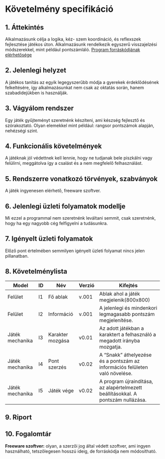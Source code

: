 # Követelmény specifikáció

## 1. Áttekintés

Alkalmazásunk célja a logika, kéz- szem koordináció, és reflexszek fejlesztése játékos úton.
Alkalmazásunk rendelkezik egyszerű visszajelzési módszerekkel, mint például pontszámláló.
[Program forráskódjának elérhetősége](https://github.com/Puli96/EGER_2019_1_E_Katica/)

## 2. Jelenlegi helyzet

A játékos  tanítás  az  egyik  legegyszerűbb  módja a gyerekek  érdeklődésének  felkeltésére, így alkalmazásunkat nem csak az oktatás során, hanem szabadidejükben is használják.

## 3. Vágyálom rendszer

Egy játék gyűjteményt szeretnénk készíteni, ami készség fejlesztő és szórakoztató. Olyan elemekkel mint például: rangsor  pontszámok  alapján, nehézségi  szint.

## 4. Funkcionális követelmények

A játéknak jól védettnek kell lennie, hogy ne tudjanak bele piszkálni vagy felülírni, meggátolva így a csalást  és a nem  megfelelő  felhasználást.

## 5. Rendszerre vonatkozó törvények, szabványok

A játék  ingyenesen  elérhető, freeware szoftver.

## 6. Jelenlegi üzleti  folyamatok  modellje

Mi ezzel a programmal nem szeretnénk leváltani semmit, csak szeretnénk, hogy ha egy nagyobb cég felfigyelni a tudásunkra.

## 7. Igényelt üzleti  folyamatok

Előző  pont  értelmében  semmilyen  igényelt  üzleti  folyamat  nincs  jelen  pillanatban.

## 8. Követelménylista

|Model|ID|Név|Verzió  |Kifejtés  | 
|-|-|-|-|-|
|Felület|I1|Fő  ablak|v.001|Ablak ahol a játék  megjelenik(800x800)|
|Felület|I2|Információ|v.001|A jelenlegi  és  mindenkori  legmagasabb  pontszám  megjelenítése.|
|Játék  mechanika|I3|Karakter  mozgása|v0.01|Az adott  játékban a karaktert a felhasználó a megadott  irányba  mozgatja.|
|Játék  mechanika|I4|Pont szerzés|v0.02|A “Snakk” áthelyezése  és a pontszám  az  információs  felületen  való  növelése.|
|Játék  mechanika|I5|Játék  vége|v0.02|A program újraindítása, az  alapértelmezett  beállításokkal. A pontszám  nullázása.|

## 9. Riport


## 10. Fogalomtár

**Freeware szoftver:**  olyan, a szerzői jog által védett szoftver, ami ingyen használható, tetszőlegesen hosszú ideig, de forráskódja nem módosítható.
